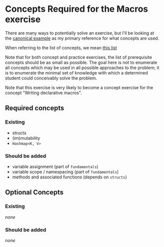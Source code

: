 # Concepts Required for the Macros exercise

There are many ways to potentially solve an exercise, but I'll be looking at the [canonical example](https://github.com/exercism/rust/blob/666c366fc0d39d9f6fd8e837facea8afe2153ae2/exercises/macros/example.rs) as my primary reference for what concepts are used.

When referring to the list of concepts, we mean [this list](https://github.com/exercism/v3/blob/4f164e3751202087ff40c8321238d4c283a90fd0/languages/rust/reference/README.md)

Note that for both concept and practice exercises, the list of prerequisite concepts should be as small as possible. The goal here is not to enumerate all concepts which may be used in all possible approaches to the problem; it is to enumerate the minimal set of knowledge with which a determined student could conceivably solve the problem.

Note that this exercise is very likely to become a concept exercise for the concept "Writing declarative macros".

## Required concepts
### Existing

- structs
- (im)mutability
- `Hashmap<K, V>`

### Should be added

- variable assignment (part of `fundamentals`)
- variable scope / namespacing (part of `fundamentals`)
- methods and associated functions (depends on `structs`)

## Optional Concepts
### Existing

_none_

### Should be added

_none_
